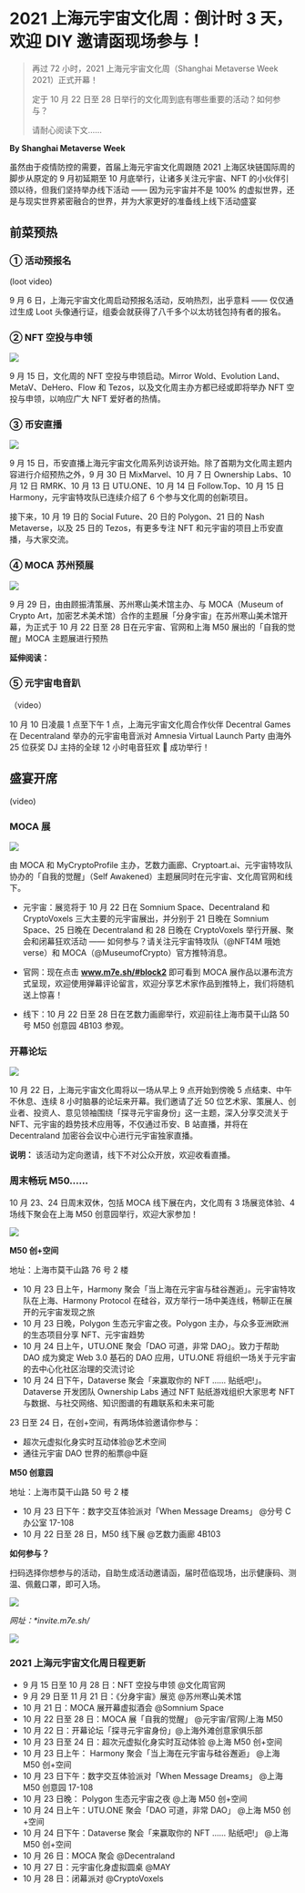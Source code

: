 # 2021 上海元宇宙文化周：倒计时 3 天，欢迎 DIY 邀请函现场参与！

> 再过 72 小时，2021 上海元宇宙文化周（Shanghai Metaverse Week 2021）正式开幕！
>
> 定于 10 月 22 日至 28 日举行的文化周到底有哪些重要的活动？如何参与？
>
> 请耐心阅读下文……

**By Shanghai Metaverse Week**

虽然由于疫情防控的需要，首届上海元宇宙文化周跟随 2021 上海区块链国际周的脚步从原定的 9 月初延期至 10 月底举行，让诸多关注元宇宙、NFT 的小伙伴引颈以待，但我们坚持举办线下活动 —— 因为元宇宙并不是 100% 的虚拟世界，还是与现实世界紧密融合的世界，并为大家更好的准备线上线下活动盛宴

## 前菜预热

### ① 活动预报名

(loot video)

9 月 6 日，上海元宇宙文化周启动预报名活动，反响热烈，出乎意料 —— 仅仅通过生成 Loot 头像通行证，组委会就获得了八千多个以太坊钱包持有者的报名。

### ② NFT 空投与申领

![](./airdrop.jpeg)

9 月 15 日，文化周的 NFT 空投与申领启动。Mirror Wold、Evolution Land、MetaV、DeHero、Flow 和 Tezos，以及文化周主办方都已经或即将举办 NFT 空投与申领，以响应广大 NFT 爱好者的热情。

### ③ 币安直播

![](./binance-live.jpeg)

9 月 15 日，币安直播上海元宇宙文化周系列访谈开始。除了首期为文化周主题内容进行介绍预热之外，9 月 30 日 MixMarvel、10 月 7 日 Ownership Labs、10 月 12 日 RMRK、10 月 13 日 UTU.ONE、10 月 14 日 Follow.Top、10 月 15 日 Harmony，元宇宙特攻队已连续介绍了 6 个参与文化周的创新项目。

接下来，10 月 19 日的 Social Future、20 日的 Polygon、21 日的 Nash Metaverse，以及 25 日的 Tezos，有更多专注 NFT 和元宇宙的项目上币安直播，与大家交流。

### ④ MOCA 苏州预展

![](./suzhou.webp)

9 月 29 日，由由顾振清策展、苏州寒山美术馆主办、与 MOCA（Museum of Crypto Art，加密艺术美术馆）合作的主题展「分身宇宙」在苏州寒山美术馆开幕，为正式于 10 月 22 日至 28 日在元宇宙、官网和上海 M50 展出的「自我的觉醒」MOCA 主题展进行预热

**延伸阅读：**

### ⑤ 元宇宙电音趴

（video）

10 月 10 日凌晨 1 点至下午 1 点，上海元宇宙文化周合作伙伴 Decentral Games 在 Decentraland 举办的元宇宙电音派对 Amnesia Virtual Launch Party 由海外 25 位获奖 DJ 主持的全球 12 小时电音狂欢 🎵 成功举行！

## 盛宴开席

(video)

### MOCA 展

![](./moca.png)

由 MOCA 和 MyCryptoProfile 主办，艺数力画廊、Cryptoart.ai、元宇宙特攻队协办的「自我的觉醒」（Self Awakened）主题展同时在元宇宙、文化周官网和线下。

- 元宇宙：展览将于 10 月 22 日在 Somnium Space、Decentraland 和 CryptoVoxels 三大主要的元宇宙展出，并分别于 21 日晚在 Somnium Space、25 日晚在 Decentraland 和 28 日晚在 CryptoVoxels 举行开展、聚会和闭幕狂欢活动 —— 如何参与？请关注元宇宙特攻队（@NFT4M 哦她 verse）和 MOCA（@MuseumofCrypto）官方推特消息。

- 官网：现在点击 **www.m7e.sh/#block2** 即可看到 MOCA 展作品以瀑布流方式呈现，欢迎使用弹幕评论留言，欢迎分享艺术家作品到推特上，我们将随机送上惊喜！

- 线下：10 月 22 日至 28 日在艺数力画廊举行，欢迎前往上海市莫干山路 50 号 M50 创意园 4B103 参观。

### 开幕论坛

![](./bund.jpeg)

10 月 22 日，上海元宇宙文化周将以一场从早上 9 点开始到傍晚 5 点结束、中午不休息、连续 8 小时脑暴的论坛来开幕。我们邀请了近 50 位艺术家、策展人、创业者、投资人、意见领袖围绕「探寻元宇宙身份」这一主题，深入分享交流关于 NFT、元宇宙的趋势技术应用等，不仅通过币安、B 站直播，并将在 Decentraland 加密谷会议中心进行元宇宙独家直播。

**说明：** 该活动为定向邀请，线下不对公众开放，欢迎收看直播。

### 周末畅玩 M50……

10 月 23、24 日周末双休，包括 MOCA 线下展在内，文化周有 3 场展览体验、4 场线下聚会在上海 M50 创意园举行，欢迎大家参加！

![](./m50.png)

**M50 创+空间**

地址：上海市莫干山路 76 号 2 楼

- 10 月 23 日上午，Harmony 聚会「当上海在元宇宙与硅谷邂逅」。元宇宙特攻队在上海、Harmony Protocol 在硅谷，双方举行一场中美连线，畅聊正在展开的元宇宙发现之旅
- 10 月 23 日晚，Polygon 生态元宇宙之夜。Polygon 主办，与众多亚洲欧洲的生态项目分享 NFT、元宇宙趋势
- 10 月 24 日上午，UTU.ONE 聚会「DAO 可道，非常 DAO」。致力于帮助 DAO 成为奠定 Web 3.0 基石的 DAO 应用，UTU.ONE 将组织一场关于元宇宙的去中心化社区治理的交流讨论
- 10 月 24 日下午，Dataverse 聚会「来赢取你的 NFT …… 贴纸吧!」。Dataverse 开发团队 Ownership Labs 通过 NFT 贴纸游戏组织大家思考 NFT 与数据、与社交网络、知识图谱的有趣联系和未来可能

23 日至 24 日，在创+空间，有两场体验邀请你参与：

- 超次元虚拟化身实时互动体验@艺术空间
- 通往元宇宙 DAO 世界的船票@中庭

**M50 创意园**

地址：上海市莫干山路 50 号 2 楼

- 10 月 23 日下午：数字交互体验派对「When Message Dreams」 @分号 C 办公室 17-108
- 10 月 22 日至 28 日，M50 线下展 @艺数力画廊 4B103

**如何参与？**

扫码选择你想参与的活动，自助生成活动邀请函，届时莅临现场，出示健康码、测温、佩戴口罩，即可入场。

![](./invite-link.png)

_网址：\**invite.m7e.sh/*_

![](./post.jpeg)

### 2021 上海元宇宙文化周日程更新

- 9 月 15 日至 10 月 28 日：NFT 空投与申领 @文化周官网
- 9 月 29 日至 11 月 21 日：《分身宇宙》展览 @苏州寒山美术馆
- 10 月 21 日：MOCA 展开幕虚拟酒会 @Somnium Space
- 10 月 22 日至 28 日：MOCA 展「自我的觉醒」 @元宇宙/官网/上海 M50
- 10 月 22 日：开幕论坛「探寻元宇宙身份」@上海外滩创意家俱乐部
- 10 月 23 日至 24 日：超次元虚拟化身实时互动体验 @上海 M50 创+空间
- 10 月 23 日上午： Harmony 聚会「当上海在元宇宙与硅谷邂逅」 @上海 M50 创+空间
- 10 月 23 日下午：数字交互体验派对「When Message Dreams」 @上海 M50 创意园 17-108
- 10 月 23 日晚： Polygon 生态元宇宙之夜 @上海 M50 创+空间
- 10 月 24 日上午：UTU.ONE 聚会「DAO 可道，非常 DAO」 @上海 M50 创+空间
- 10 月 24 日下午：Dataverse 聚会「来赢取你的 NFT …… 贴纸吧!」 @上海 M50 创+空间
- 10 月 26 日：MOCA 聚会 @Decentraland
- 10 月 27 日：元宇宙化身虚拟圆桌 @MAY
- 10 月 28 日：闭幕派对 @CryptoVoxels
